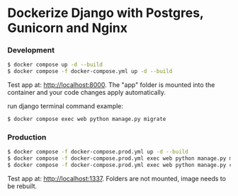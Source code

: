 # Dockerize Django with Postgres, Gunicorn and Nginx

### Development

```sh
$ docker compose up -d --build
$ docker compose -f docker-compose.yml up -d --build
```

Test app at: [http://localhost:8000](http://localhost:8000). The "app" folder is mounted into the container and your code changes apply automatically.

run django terminal command example:
```sh
$ docker compose exec web python manage.py migrate
```

### Production

```sh
$ docker compose -f docker-compose.prod.yml up -d --build
$ docker compose -f docker-compose.prod.yml exec web python manage.py migrate --noinput
$ docker compose -f docker-compose.prod.yml exec web python manage.py collectstatic --no-input --clear
```

Test app at: [http://localhost:1337](http://localhost:1337). Folders are not mounted, image needs to be rebuilt.
